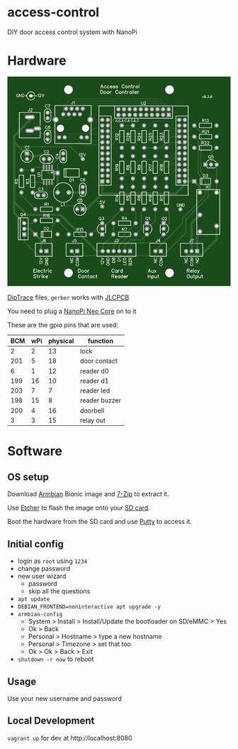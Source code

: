 # access-control

DIY door access control system with NanoPi

# Hardware

![Board picture](board/svgs/composites/top.svg)

[DipTrace][1] files, `gerber` works with [JLCPCB][2]

You need to plug a [NanoPi Neo Core][3] on to it

  [1]: https://diptrace.com/
  [2]: https://jlcpcb.com/
  [3]: https://www.friendlyarm.com/index.php?route=product/product&path=69&product_id=212

These are the gpio pins that are used:

BCM | wPi | physical | function
--- | --- | --- | ---
  2 |   2 |  13 | lock
201 |   5 |  18 | door contact
  6 |   1 |  12 | reader d0
199 |  16 |  10 | reader d1
203 |   7 |   7 | reader led
198 |  15 |   8 | reader buzzer
200 |   4 |  16 | doorbell
  3 |   3 |  15 | relay out

# Software

## OS setup

Download [Armbian][1] Bionic image and [7-Zip][2] to extract it.

Use [Etcher][4] to flash the image onto your [SD card][3].

Boot the hardware from the SD card and use [Putty][5] to access it.

  [1]: https://www.armbian.com/nanopi-neo/
  [2]: https://www.7-zip.org/
  [3]: https://shop.sandisk.com/store/sdiskus/en_US/pd/productID.5163153100/SanDisk-Ultra-microSDXC-UHSI-Card-32GB-A1C10U1
  [4]: https://www.balena.io/etcher/
  [5]: https://www.chiark.greenend.org.uk/~sgtatham/putty/latest.html

## Initial config

* login as `root` using `1234`
* change password
* new user wizard
  * password
  * skip all the questions
* `apt update`
* `DEBIAN_FRONTEND=noninteractive apt upgrade -y`
* `armbian-config`
    * System > Install > Install/Update the bootloader on SD/eMMC > Yes
    * Ok > Back
    * Personal > Hostname > type a new hostname
    * Personal > Timezone > set that too
    * Ok > Ok > Back > Exit
* `shutdown -r now` to reboot

## Usage

Use your new username and password

## Local Development

`vagrant up` for dev at http://localhost:8080
